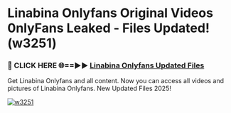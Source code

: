 # Linabina Onlyfans Original Videos 0nlyFans Leaked - Files Updated! (w3251)

<h3>🔴 CLICK HERE 🌐==►► <a href="https://tinyurl.com/2m67pmp6" rel="nofollow">Linabina Onlyfans Updated Files</a></h3>

Get Linabina Onlyfans and all content. Now you can access all videos and pictures of Linabina Onlyfans. New Updated Files 2025!

[![w3251](https://i.imgur.com/H4QAA4z.gif)](https://tinyurl.com/2m67pmp6)